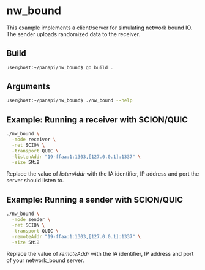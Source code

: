 # nw_bound

This example implements a client/server for simulating network bound IO.
The sender uploads randomized data to the receiver.

## Build

```bash
user@host:~/panapi/nw_bound$ go build . 
```

## Arguments

```bash
user@host:~/panapi/nw_bound$ ./nw_bound --help
```

## Example: Running a receiver with SCION/QUIC

```bash
./nw_bound \
  -mode receiver \
  -net SCION \
  -transport QUIC \
  -listenAddr "19-ffaa:1:1303,[127.0.0.1]:1337" \
  -size 5MiB
```

Replace the value of _listenAddr_ with the IA identifier, IP address and port 
the server should listen to.

## Example: Running a sender with SCION/QUIC

```bash
./nw_bound \
  -mode sender \
  -net SCION \
  -transport QUIC \
  -remoteAddr "19-ffaa:1:1303,[127.0.0.1]:1337" \
  -size 5MiB
```

Replace the value of _remoteAddr_ with the IA identifier, IP address and port 
of your network_bound server.
